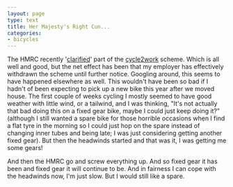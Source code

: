 ```yaml
---
layout: page
type: text
title: Her Majesty's Right Cun...
categories: 
- bicycles
---
```

The HMRC recently '[clarified](http://www.hmrc.gov.uk/manuals/eimanual/eim21667a.htm)' part of the [cycle2work](http://www.cycletoworkalliance.org.uk/) scheme. Which is all well and good, but the net effect has been that my employer has effectively withdrawn the scheme until further notice. Googling around, this seems to have happened elsewhere as well. This wouldn't have been so bad if I hadn't of been expecting to pick up a new bike this year after we moved house. The first couple of weeks cycling I mostly seemed to have good weather with little wind, or a tailwind, and I was thinking, "It's not actually that bad doing this on a fixed gear bike, maybe I could just keep doing it?" (although I still wanted a spare bike for those horrible occasions when I find a flat tyre in the morning so I could just hop on the spare instead of changing inner tubes and being late; I was just considering getting another fixed gear). But then the headwinds started and that was it, I was getting me some gears! 

And then the HMRC go and screw everything up. And so fixed gear it has been and fixed gear it will continue to be. And in fairness I can cope with the headwinds now, I'm just slow. But I would still like a spare. 
